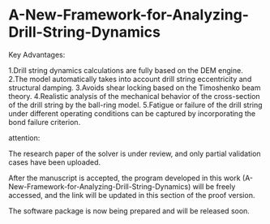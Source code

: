 # A-New-Framework-for-Analyzing-Drill-String-Dynamics

Key Advantages:

1.Drill string dynamics calculations are fully based on the DEM engine.
2.The model automatically takes into account drill string eccentricity and structural damping.
3.Avoids shear locking based on the Timoshenko beam theory.
4.Realistic analysis of the mechanical behavior of the cross-section of the drill string by the ball-ring model.
5.Fatigue or failure of the drill string under different operating conditions can be captured by incorporating the bond failure criterion.

attention:

The research paper of the solver is under review, and only partial validation cases have been uploaded.

After the manuscript is accepted, the program developed in this work (A-New-Framework-for-Analyzing-Drill-String-Dynamics) will be freely accessed, and the link will be updated in this section of the proof version.

The software package is now being prepared and will be released soon.
